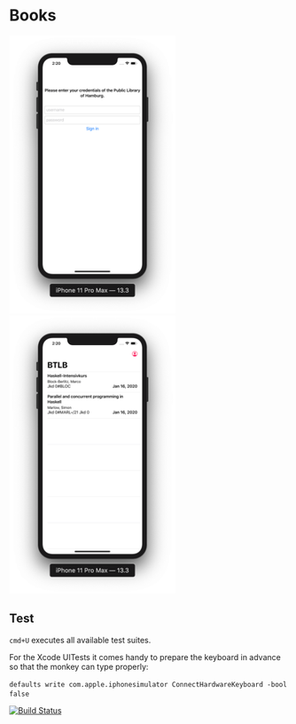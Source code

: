 # Books

<img width=300 src="readme-assets/sim_1.png">

<img width=300 src="readme-assets/sim_2.png">

## Test

`cmd+U` executes all available test suites.

For the Xcode UITests it comes handy to prepare the keyboard in advance so that the monkey can type properly:

`defaults write com.apple.iphonesimulator ConnectHardwareKeyboard -bool false`

[![Build Status](https://travis-ci.com/q231950/Books.svg?branch=master)](https://travis-ci.com/q231950/Books)
